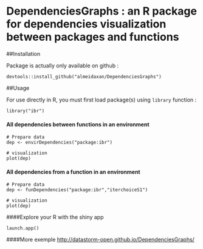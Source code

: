 # DependenciesGraphs : an R package for dependencies visualization between packages and functions

##Installation

Package is actually only available on github : 

````
devtools::install_github("almeidaxan/DependenciesGraphs")
````

##Usage

For use directly in R, you must first load package(s) using ````library```` function :

````
library("ibr")
````

#### All dependencies between functions in an environment

````
# Prepare data
dep <- envirDependencies("package:ibr")

# visualization
plot(dep)
````
#### All dependencies from a function in an environment

````
# Prepare data
dep <- funDependencies("package:ibr","iterchoiceS1")

# visualization
plot(dep)
````

####Explore your R with the shiny app
````
launch.app()
````

####More exemple 
http://datastorm-open.github.io/DependenciesGraphs/
